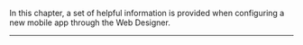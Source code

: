 In this chapter, a set of helpful information is provided when configuring a new mobile app through the Web Designer.


                

---


